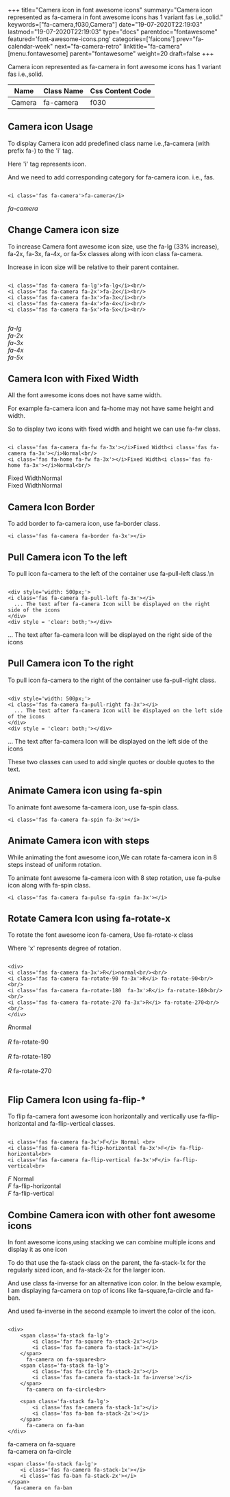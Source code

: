 +++
title="Camera icon in font awesome icons"
summary="Camera icon represented as fa-camera in font awesome icons has 1 variant fas i.e.,solid."
keywords=["fa-camera,f030,Camera"]
date="19-07-2020T22:19:03"
lastmod="19-07-2020T22:19:03"
type="docs"
parentdoc="fontawesome"
featured='font-awesome-icons.png'
categories=['faicons']
prev="fa-calendar-week"
next="fa-camera-retro"
linktitle="fa-camera"
[menu.fontawesome]
parent="fontawesome"
weight=20
draft=false
+++


Camera icon represented as fa-camera in font awesome icons has 1 variant fas i.e.,solid.

<div class='table-responsive'><table class='table'><thead><tr><th>Name</th><th>Class Name</th><th>Css Content Code</th></tr></thead><tbody><tr><td>Camera</td><td>fa-camera</td><td>f030</td></tr></tbody></table></div>



## Camera icon Usage

To display Camera icon add predefined class name i.e.,fa-camera (with prefix fa-) to the 'i' tag.

Here 'i' tag represents icon.

And we need to add corresponding category for fa-camera icon. i.e., fas.


```

<i class='fas fa-camera'>fa-camera</i>
```

<i class='fas fa-camera'>fa-camera</i>




## Change Camera icon size
To increase Camera font awesome icon size, use the fa-lg (33% increase), fa-2x, fa-3x, fa-4x, or fa-5x classes along with icon class fa-camera.

Increase in icon size will be relative to their parent container. 

```

<i class='fas fa-camera fa-lg'>fa-lg</i><br/>
<i class='fas fa-camera fa-2x'>fa-2x</i><br/>
<i class='fas fa-camera fa-3x'>fa-3x</i><br/>
<i class='fas fa-camera fa-4x'>fa-4x</i><br/>
<i class='fas fa-camera fa-5x'>fa-5x</i><br/>
            
```

<i class='fas fa-camera fa-lg'>fa-lg</i><br/>
<i class='fas fa-camera fa-2x'>fa-2x</i><br/>
<i class='fas fa-camera fa-3x'>fa-3x</i><br/>
<i class='fas fa-camera fa-4x'>fa-4x</i><br/>
<i class='fas fa-camera fa-5x'>fa-5x</i><br/>
            



## Camera Icon with Fixed Width 

All the font awesome icons does not have same width.

For example fa-camera icon and fa-home may not have same height and width.

So to display two icons with fixed width and height we can use fa-fw class.


```

<i class='fas fa-camera fa-fw fa-3x'></i>Fixed Width<i class='fas fa-camera fa-3x'></i>Normal<br/>
<i class='fas fa-home fa-fw fa-3x'></i>Fixed Width<i class='fas fa-home fa-3x'></i>Normal<br/>
```

<i class='fas fa-camera fa-fw fa-3x'></i>Fixed Width<i class='fas fa-camera fa-3x'></i>Normal<br/>
<i class='fas fa-home fa-fw fa-3x'></i>Fixed Width<i class='fas fa-home fa-3x'></i>Normal<br/>



## Camera Icon Border 

To add border to fa-camera icon, use fa-border class.


```
<i class='fas fa-camera fa-border fa-3x'></i>

```
<i class='fas fa-camera fa-border fa-3x'></i>





## Pull Camera icon To the left

To pull icon fa-camera to the left of the container use fa-pull-left class.\n

```

<div style='width: 500px;'>
<i class='fas fa-camera fa-pull-left fa-3x'></i>
  ... The text after fa-camera Icon will be displayed on the right side of the icons
</div>
<div style = 'clear: both;'></div>
```

<div style='width: 500px;'>
<i class='fas fa-camera fa-pull-left fa-3x'></i>
  ... The text after fa-camera Icon will be displayed on the right side of the icons
</div>
<div style = 'clear: both;'></div>




## Pull Camera icon To the right
To pull icon fa-camera to the right of the container use fa-pull-right class.

```

<div style='width: 500px;'>
<i class='fas fa-camera fa-pull-right fa-3x'></i>
  ... The text after fa-camera Icon will be displayed on the left side of the icons
</div>
<div style = 'clear: both;'></div>
```

<div style='width: 500px;'>
<i class='fas fa-camera fa-pull-right fa-3x'></i>
  ... The text after fa-camera Icon will be displayed on the left side of the icons
</div>
<div style = 'clear: both;'></div>

These two classes can used to add single quotes or double quotes to the text.


## Animate Camera icon using fa-spin
To animate font awesome fa-camera icon, use fa-spin class.

```
<i class='fas fa-camera fa-spin fa-3x'></i>
```
<i class='fas fa-camera fa-spin fa-3x'></i>




## Animate Camera icon with steps
While animating the font awesome icon,We can rotate fa-camera icon in 8 steps instead of uniform rotation.

To animate font awesome fa-camera icon with 8 step rotation, use fa-pulse icon along with fa-spin class.


```
<i class='fas fa-camera fa-pulse fa-spin fa-3x'></i>

```
<i class='fas fa-camera fa-pulse fa-spin fa-3x'></i>





## Rotate Camera Icon using fa-rotate-x
To rotate the font awesome icon fa-camera, Use fa-rotate-x class

Where 'x' represents degree of rotation.


```

<div>
<i class='fas fa-camera fa-3x'>R</i>normal<br/><br/>
<i class='fas fa-camera fa-rotate-90 fa-3x'>R</i> fa-rotate-90<br/><br/> 
<i class='fas fa-camera fa-rotate-180  fa-3x'>R</i> fa-rotate-180<br/><br/> 
<i class='fas fa-camera fa-rotate-270 fa-3x'>R</i> fa-rotate-270<br/><br/>
</div>
```

<div>
<i class='fas fa-camera fa-3x'>R</i>normal<br/><br/>
<i class='fas fa-camera fa-rotate-90 fa-3x'>R</i> fa-rotate-90<br/><br/> 
<i class='fas fa-camera fa-rotate-180  fa-3x'>R</i> fa-rotate-180<br/><br/> 
<i class='fas fa-camera fa-rotate-270 fa-3x'>R</i> fa-rotate-270<br/><br/>
</div>




## Flip Camera Icon using fa-flip-*
To flip fa-camera font awesome icon horizontally and vertically use fa-flip-horizontal and fa-flip-vertical classes. 

```

<i class='fas fa-camera fa-3x'>F</i> Normal <br>
<i class='fas fa-camera fa-flip-horizontal fa-3x'>F</i> fa-flip-horizontal<br>
<i class='fas fa-camera fa-flip-vertical fa-3x'>F</i> fa-flip-vertical<br>
```

<i class='fas fa-camera fa-3x'>F</i> Normal <br>
<i class='fas fa-camera fa-flip-horizontal fa-3x'>F</i> fa-flip-horizontal<br>
<i class='fas fa-camera fa-flip-vertical fa-3x'>F</i> fa-flip-vertical<br>




## Combine Camera icon with other font awesome icons
In font awesome icons,using stacking we can combine multiple icons and display it as one icon 

To do that use the fa-stack class on the parent, the fa-stack-1x for the regularly sized icon, and fa-stack-2x for the larger icon.

And use class fa-inverse for an alternative icon color. 
In the below example, I am displaying fa-camera on top of icons like fa-square,fa-circle and fa-ban.

And used fa-inverse in the second example to invert the color of the icon.

```

<div>
    <span class='fa-stack fa-lg'>
        <i class='far fa-square fa-stack-2x'></i>
        <i class='fas fa-camera fa-stack-1x'></i>
    </span>
      fa-camera on fa-square<br>
    <span class='fa-stack fa-lg'>
        <i class='fas fa-circle fa-stack-2x'></i>
        <i class='fas fa-camera fa-stack-1x fa-inverse'></i>
    </span>
      fa-camera on fa-circle<br>

    <span class='fa-stack fa-lg'>
        <i class='fas fa-camera fa-stack-1x'></i>
        <i class='fas fa-ban fa-stack-2x'></i>
    </span>
      fa-camera on fa-ban
</div>
```

<div>
    <span class='fa-stack fa-lg'>
        <i class='far fa-square fa-stack-2x'></i>
        <i class='fas fa-camera fa-stack-1x'></i>
    </span>
      fa-camera on fa-square<br>
    <span class='fa-stack fa-lg'>
        <i class='fas fa-circle fa-stack-2x'></i>
        <i class='fas fa-camera fa-stack-1x fa-inverse'></i>
    </span>
      fa-camera on fa-circle<br>

    <span class='fa-stack fa-lg'>
        <i class='fas fa-camera fa-stack-1x'></i>
        <i class='fas fa-ban fa-stack-2x'></i>
    </span>
      fa-camera on fa-ban
</div>






